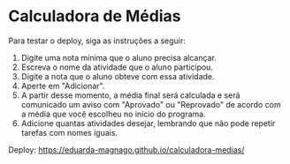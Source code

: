 # Calculadora de Médias
Para testar o deploy, siga as instruções a seguir:<br>
1) Digite uma nota mínima que o aluno precisa alcançar.<br>
2) Escreva o nome da atividade que o aluno participou.<br>
3) Digite a nota que o aluno obteve com essa atividade.<br>
4) Aperte em "Adicionar".<br>
5) A partir desse momento, a média final será calculada e será comunicado um aviso com "Aprovado" ou "Reprovado" de acordo com a média que você escolheu no início do programa.<br>
6) Adicione quantas atividades desejar, lembrando que não pode repetir tarefas com nomes iguais.<br>

Deploy: https://eduarda-magnago.github.io/calculadora-medias/

